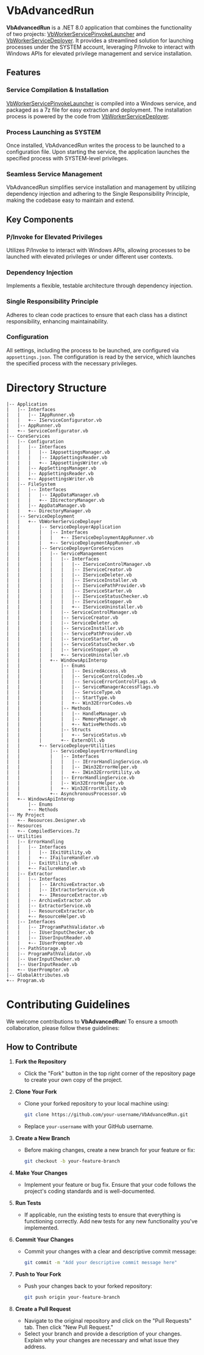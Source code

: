 # VbAdvancedRun

**VbAdvancedRun** is a .NET 8.0 application that combines the functionality of two projects: [VbWorkerServicePinvokeLauncher](https://github.com/1d3nt/VbWorkerServicePinvokeLauncher) and [VbWorkerServiceDeployer](https://github.com/1d3nt/VbWorkerServiceDeployer). It provides a streamlined solution for launching processes under the SYSTEM account, leveraging P/Invoke to interact with Windows APIs for elevated privilege management and service installation.

## Features

### Service Compilation & Installation
[VbWorkerServicePinvokeLauncher](https://github.com/1d3nt/VbWorkerServicePinvokeLauncher) is compiled into a Windows service, and packaged as a 7z file for easy extraction and deployment. The installation process is powered by the code from [VbWorkerServiceDeployer](https://github.com/1d3nt/VbWorkerServiceDeployer).

### Process Launching as SYSTEM
Once installed, VbAdvancedRun writes the process to be launched to a configuration file. Upon starting the service, the application launches the specified process with SYSTEM-level privileges.

### Seamless Service Management
VbAdvancedRun simplifies service installation and management by utilizing dependency injection and adhering to the Single Responsibility Principle, making the codebase easy to maintain and extend.

## Key Components

### P/Invoke for Elevated Privileges
Utilizes P/Invoke to interact with Windows APIs, allowing processes to be launched with elevated privileges or under different user contexts.

### Dependency Injection
Implements a flexible, testable architecture through dependency injection.

### Single Responsibility Principle
Adheres to clean code practices to ensure that each class has a distinct responsibility, enhancing maintainability.

### Configuration
All settings, including the process to be launched, are configured via `appsettings.json`. The configuration is read by the service, which launches the specified process with the necessary privileges.

# Directory Structure

```
|-- Application
|   |-- Interfaces
|   |   |-- IAppRunner.vb
|   |   +-- IServiceConfigurator.vb
|   |-- AppRunner.vb
|   +-- ServiceConfigurator.vb
|-- CoreServices
|   |-- Configuration
|   |   |-- Interfaces
|   |   |   |-- IAppsettingsManager.vb
|   |   |   |-- IAppSettingsReader.vb
|   |   |   +-- IAppsettingsWriter.vb
|   |   |-- AppSettingsManager.vb
|   |   |-- AppSettingsReader.vb
|   |   +-- AppsettingsWriter.vb
|   |-- FileSystem
|   |   |-- Interfaces
|   |   |   |-- IAppDataManager.vb
|   |   |   +-- IDirectoryManager.vb
|   |   |-- AppDataManager.vb
|   |   +-- DirectoryManager.vb
|   |-- ServiceDeployment
|   |   +-- VbWorkerServiceDeployer
|   |       |-- ServiceDeployerApplication
|   |       |   |-- Interfaces
|   |       |   |   +-- IServiceDeploymentAppRunner.vb
|   |       |   +-- ServiceDeploymentAppRunner.vb
|   |       |-- ServiceDeployerCoreServices
|   |       |   |-- ServiceManagement
|   |       |   |   |-- Interfaces
|   |       |   |   |   |-- IServiceControlManager.vb
|   |       |   |   |   |-- IServiceCreator.vb
|   |       |   |   |   |-- IServiceDeleter.vb
|   |       |   |   |   |-- IServiceInstaller.vb
|   |       |   |   |   |-- IServicePathProvider.vb
|   |       |   |   |   |-- IServiceStarter.vb
|   |       |   |   |   |-- IServiceStatusChecker.vb
|   |       |   |   |   |-- IServiceStopper.vb
|   |       |   |   |   +-- IServiceUninstaller.vb
|   |       |   |   |-- ServiceControlManager.vb
|   |       |   |   |-- ServiceCreator.vb
|   |       |   |   |-- ServiceDeleter.vb
|   |       |   |   |-- ServiceInstaller.vb
|   |       |   |   |-- ServicePathProvider.vb
|   |       |   |   |-- ServiceStarter.vb
|   |       |   |   |-- ServiceStatusChecker.vb
|   |       |   |   |-- ServiceStopper.vb
|   |       |   |   +-- ServiceUninstaller.vb
|   |       |   +-- WindowsApiInterop
|   |       |       |-- Enums
|   |       |       |   |-- DesiredAccess.vb
|   |       |       |   |-- ServiceControlCodes.vb
|   |       |       |   |-- ServiceErrorControlFlags.vb
|   |       |       |   |-- ServiceManagerAccessFlags.vb
|   |       |       |   |-- ServiceType.vb
|   |       |       |   |-- StartType.vb
|   |       |       |   +-- Win32ErrorCodes.vb
|   |       |       |-- Methods
|   |       |       |   |-- HandleManager.vb
|   |       |       |   |-- MemoryManager.vb
|   |       |       |   +-- NativeMethods.vb
|   |       |       |-- Structs
|   |       |       |   +-- ServiceStatus.vb
|   |       |       +-- ExternDll.vb
|   |       +-- ServiceDeployerUtilities
|   |           |-- ServiceDeployerErrorHandling
|   |           |   |-- Interfaces
|   |           |   |   |-- IErrorHandlingService.vb
|   |           |   |   |-- IWin32ErrorHelper.vb
|   |           |   |   +-- IWin32ErrorUtility.vb
|   |           |   |-- ErrorHandlingService.vb
|   |           |   |-- Win32ErrorHelper.vb
|   |           |   +-- Win32ErrorUtility.vb
|   |           +-- AsynchronousProcessor.vb
|   +-- WindowsApiInterop
|       |-- Enums
|       +-- Methods
|-- My Project
|   +-- Resources.Designer.vb
|-- Resources
|   +-- CompiledServices.7z
|-- Utilities
|   |-- ErrorHandling
|   |   |-- Interfaces
|   |   |   |-- IExitUtility.vb
|   |   |   +-- IFailureHandler.vb
|   |   |-- ExitUtility.vb
|   |   +-- FailureHandler.vb
|   |-- Extractor
|   |   |-- Interfaces
|   |   |   |-- IArchiveExtractor.vb
|   |   |   |-- IExtractorService.vb
|   |   |   +-- IResourceExtractor.vb
|   |   |-- ArchiveExtractor.vb
|   |   |-- ExtractorService.vb
|   |   |-- ResourceExtractor.vb
|   |   +-- ResourceHelper.vb
|   |-- Interfaces
|   |   |-- IProgramPathValidator.vb
|   |   |-- IUserInputChecker.vb
|   |   |-- IUserInputReader.vb
|   |   +-- IUserPrompter.vb
|   |-- PathStorage.vb
|   |-- ProgramPathValidator.vb
|   |-- UserInputChecker.vb
|   |-- UserInputReader.vb
|   +-- UserPrompter.vb
|-- GlobalAttributes.vb
+-- Program.vb
```

# Contributing Guidelines

We welcome contributions to **VbAdvancedRun**! To ensure a smooth collaboration, please follow these guidelines:

## How to Contribute

1. **Fork the Repository**
   - Click the "Fork" button in the top right corner of the repository page to create your own copy of the project.

2. **Clone Your Fork**
   - Clone your forked repository to your local machine using:
     ```bash
     git clone https://github.com/your-username/VbAdvancedRun.git
     ```
   - Replace `your-username` with your GitHub username.

3. **Create a New Branch**
   - Before making changes, create a new branch for your feature or fix:
     ```bash
     git checkout -b your-feature-branch
     ```

4. **Make Your Changes**
   - Implement your feature or bug fix. Ensure that your code follows the project's coding standards and is well-documented.

5. **Run Tests**
   - If applicable, run the existing tests to ensure that everything is functioning correctly. Add new tests for any new functionality you've implemented.

6. **Commit Your Changes**
   - Commit your changes with a clear and descriptive commit message:
     ```bash
     git commit -m "Add your descriptive commit message here"
     ```

7. **Push to Your Fork**
   - Push your changes back to your forked repository:
     ```bash
     git push origin your-feature-branch
     ```

8. **Create a Pull Request**
   - Navigate to the original repository and click on the "Pull Requests" tab. Then click "New Pull Request."
   - Select your branch and provide a description of your changes. Explain why your changes are necessary and what issue they address.

